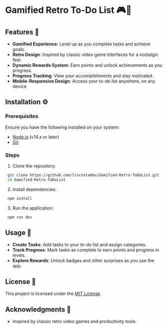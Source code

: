 # Gamified Retro To-Do List 🎮📝

## Features 🚀

- **Gamified Experience**: Level up as you complete tasks and achieve goals.
- **Retro Design**: Inspired by classic video game interfaces for a nostalgic feel.
- **Dynamic Rewards System**: Earn points and unlock achievements as you progress.
- **Progress Tracking**: View your accomplishments and stay motivated.
- **Mobile-Responsive Design**: Access your to-do list anywhere, on any device.

## Installation ⚙️

### Prerequisites
Ensure you have the following installed on your system:
- [Node.js](https://nodejs.org/) (v14.x or later)
- [Git](https://git-scm.com/)

### Steps
1. Clone the repository:
  ```bash
   git clone https://github.com/lcscostadev/Gamified-Retro-ToDoList.git
   cd Gamified-Retro-ToDoList
  ```
2. Install dependencies:
  ```bash
   npm install
  ```
3. Run the application:
  ```bash
   npm run dev
  ```

## Usage 📖

- **Create Tasks**: Add tasks to your to-do list and assign categories.
- **Track Progress**: Mark tasks as complete to earn points and progress in levels.
- **Explore Rewards**: Unlock badges and other surprises as you use the app.

## License 📜

This project is licensed under the [MIT License](LICENSE).

## Acknowledgments 🙌

- Inspired by classic retro video games and productivity tools.

<!-- ## Screenshots 📸
 -->
